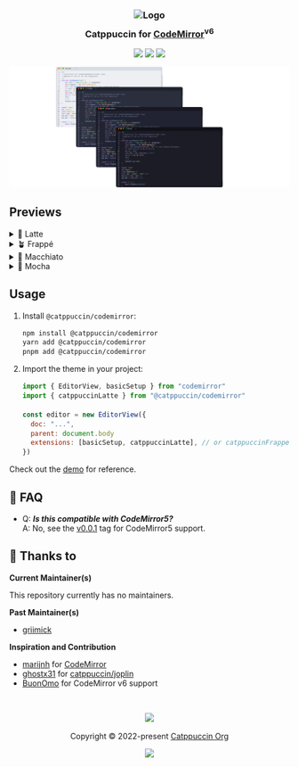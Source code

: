 <h3 align="center">
	<img src="https://raw.githubusercontent.com/catppuccin/catppuccin/main/assets/logos/exports/1544x1544_circle.png" width="100" alt="Logo"/><br/>
	<img src="https://raw.githubusercontent.com/catppuccin/catppuccin/main/assets/misc/transparent.png" height="30" width="0px"/>
	Catppuccin for <a href="https://codemirror.net">CodeMirror</a><sup>v6</sup>
	<img src="https://raw.githubusercontent.com/catppuccin/catppuccin/main/assets/misc/transparent.png" height="30" width="0px"/>
</h3>

<p align="center">
	<a href="https://github.com/catppuccin/codemirror/stargazers"><img src="https://img.shields.io/github/stars/catppuccin/codemirror?colorA=363a4f&colorB=b7bdf8&style=for-the-badge"></a>
	<a href="https://github.com/catppuccin/codemirror/issues"><img src="https://img.shields.io/github/issues/catppuccin/codemirror?colorA=363a4f&colorB=f5a97f&style=for-the-badge"></a>
	<a href="https://github.com/catppuccin/codemirror/contributors"><img src="https://img.shields.io/github/contributors/catppuccin/codemirror?colorA=363a4f&colorB=a6da95&style=for-the-badge"></a>
</p>

<p align="center">
	<img src="assets/preview.webp"/>
</p>

## Previews

<details>
<summary>🌻 Latte</summary>
<a href="https://codemirror.catppuccin.com/#latte"><img src="assets/latte.webp"/></a>
</details>
<details>
<summary>🪴 Frappé</summary>
<a href="https://codemirror.catppuccin.com/#frappe"><img src="assets/frappe.webp"/></a>
</details>
<details>
<summary>🌺 Macchiato</summary>
<a href="https://codemirror.catppuccin.com/#macchiato"><img src="assets/macchiato.webp"/></a>
</details>
<details>
<summary>🌿 Mocha</summary>
<a href="https://codemirror.catppuccin.com/#mocha"><img src="assets/mocha.webp"/></a>
</details>

## Usage

1. Install `@catppuccin/codemirror`:

   ```bash
   npm install @catppuccin/codemirror
   yarn add @catppuccin/codemirror
   pnpm add @catppuccin/codemirror
   ```

2. Import the theme in your project:

   ```js
   import { EditorView, basicSetup } from "codemirror"
   import { catppuccinLatte } from "@catppuccin/codemirror"

   const editor = new EditorView({
     doc: "...",
     parent: document.body
     extensions: [basicSetup, catppuccinLatte], // or catppuccinFrappe, catppuccinMacchiato, catppuccinMocha
   })
   ```

Check out the [demo](https://codemirror.catppuccin.com) for reference.

## 🙋 FAQ

- Q: **_Is this compatible with CodeMirror5?_**\
  A: No, see the [v0.0.1](https://github.com/catppuccin/codemirror/tree/v0.0.1) tag for CodeMirror5 support.

## 💝 Thanks to

**Current Maintainer(s)**

This repository currently has no maintainers.

**Past Maintainer(s)**

- [griimick](https://github.com/griimick)

**Inspiration and Contribution**

- [marijnh](https://github.com/marijnh) for [CodeMirror](https://github.com/codemirror/codemirror5)
- [ghostx31](https://github.com/ghostx31/) for [catppuccin/joplin](https://github.com/catppuccin/joplin)
- [BuonOmo](https://github.com/BuonOmo) for CodeMirror v6 support

&nbsp;

<p align="center">
	<img src="https://raw.githubusercontent.com/catppuccin/catppuccin/main/assets/footers/gray0_ctp_on_line.svg?sanitize=true" />
</p>

<p align="center">
	Copyright &copy; 2022-present <a href="https://github.com/catppuccin" target="_blank">Catppuccin Org</a>
</p>

<p align="center">
	<a href="https://github.com/catppuccin/catppuccin/blob/main/LICENSE"><img src="https://img.shields.io/static/v1.svg?style=for-the-badge&label=License&message=MIT&logoColor=d9e0ee&colorA=363a4f&colorB=b7bdf8"/></a>
</p>
